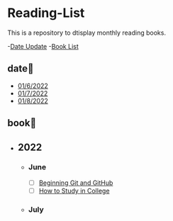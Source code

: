 # Reading-List
This is a repository to dtisplay monthly reading books.

-[Date Update](#date)
-[Book List](#book)


## date📅

- [01/6/2022](#june)
- [01/7/2022](#july)
- [01/8/2022](#book)


## book📖

- ## 2022
    - ### June 
       - [ ] [Beginning Git and GitHub](Programing/beginning-git-and-github.pdf)
       - [ ] [How to Study in College](Interesting/How-to-Study-in-College.pdf)

    - ### July



